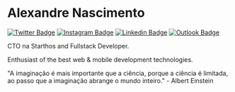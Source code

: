 # Alexandre Nascimento 

[![Twitter Badge](https://img.icons8.com/cute-clipart/1x/twitter.png)](https://twitter.com/a2ncto)
[![Instagram Badge](https://img.icons8.com/cute-clipart/1x/instagram-new.png)](https://www.instagram.com/_alexandrenascimento/)
[![Linkedin Badge](https://img.icons8.com/cute-clipart/1x/linkedin.png)](https://www.linkedin.com/in/alexandreal/)
[![Outlook Badge](https://img.icons8.com/fluent/1x/microsoft-outlook-2019.png)](mailto:alexandrenascimento@live.com)


CTO na Starthos and Fullstack Developer.

Enthusiast of the best web & mobile development technologies.

"A imaginação é mais importante que a ciência, porque a ciência é limitada, ao passo que a imaginação abrange o mundo inteiro." - Albert Einstein
